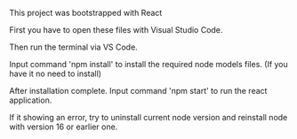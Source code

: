 This project was bootstrapped with React

First you have to open these files with Visual Studio Code.

Then run the terminal via VS Code.

Input command 'npm install' to install the required node models files. (If you have it no need to install)

After installation complete. Input command 'npm start' to run the react application.

If it showing an error, try to uninstall current node version and reinstall node with version 16 or earlier one. 
